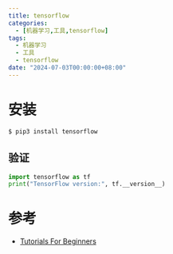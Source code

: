 ```yaml
---
title: tensorflow
categories: 
  - [机器学习,工具,tensorflow]
tags:
  - 机器学习
  - 工具
  - tensorflow
date: "2024-07-03T00:00:00+08:00"
---
```


# 安装

```shell
$ pip3 install tensorflow
```

## 验证

```python
import tensorflow as tf
print("TensorFlow version:", tf.__version__)
```

# 参考

- [Tutorials For Beginners](https://www.tensorflow.org/tutorials/quickstart/beginner)
